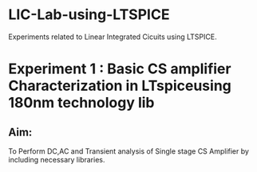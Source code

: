 # LIC-Lab-using-LTSPICE
Experiments related to  Linear Integrated Cicuits using LTSPICE.
# Experiment 1 : Basic CS amplifier Characterization in LTspiceusing 180nm technology lib
## Aim:
 To Perform DC,AC and Transient analysis of Single stage CS Amplifier by including necessary libraries.
 
 
